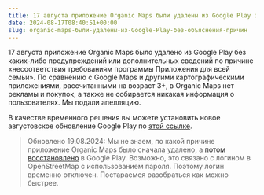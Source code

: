 ```yaml
---
title: 17 августа приложение Organic Maps были удалены из Google Play за несоответствие политикам программы "Приложения для всей семьи" без объяснения причин
date: 2024-08-17T08:40:51+00:00
slug: organic-maps-были-удалены-из-Google-Play-без-объяснения-причин
---
```


17 августа приложение Organic Maps было удалено из Google Play без каких-либо предупреждений или дополнительных сведений по причине «несоответствия требованиям программы Приложения для всей семьи». По сравнению с Google Maps и другими картографическими приложениями, рассчитанными на возраст 3+, в Organic Maps нет рекламы и покупок, а также не собирается никакая информация о пользователях. Мы подали апелляцию.

В качестве временного решения вы можете установить новое августовское обновление Google Play по [этой ссылке](https://cdn.organicmaps.app/apk/OrganicMaps-24081605-GooglePlay.apk).

> Обновлено 19.08.2024:
Мы не знаем, по какой причине приложение Organic Maps было сначала удалено, а [потом восстановлено](@/news/2024-08-18/403/index.ru.md) в Google Play. Возможно, это связано с логином в OpenStreetMap с использованием пароля. Поэтому логин временно отключен. Постараемся разобраться как можно быстрее.
